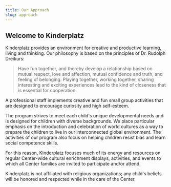 ```yaml
---
title: Our Approach
slug: approach
---
```

## Welcome to Kinderplatz

Kinderplatz provides an environment for creative and productive learning, living and thinking. Our philosophy is based on the principles of Dr. Rudolph Dreikurs:

> Have fun together, and thereby develop a relationship based on mutual respect, love and affection, mutual confidence and truth, and feeling of belonging. Playing together, working together, sharing interesting and exciting experiences lead to the kind of closeness that is essential for cooperation.

A professional staff implements creative and fun small group activities that are designed to encourage curiosity and high self-esteem.

The program strives to meet each child's unique developmental needs and is designed for children with diverse backgrounds. We place particular emphasis on the introduction and celebration of world cultures as a way to prepare the children to live in our interconnected global environment. The activities of our program also focus on helping children resist bias and learn social competence skills.

For this reason, Kinderplatz focuses much of its energy and resources on regular Center-wide cultural enrichment displays, activities, and events to which all Center families are invited to participate and/or attend.

Kinderplatz is not affiliated with religious organizations; any child's beliefs will be honored and respected while in the care of the Center.